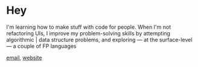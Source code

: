 
# Hey

I'm learning how to make stuff with code for people. When I'm not refactoring UIs, I improve my problem-solving skills by attempting algorithmic | data structure problems, and exploring &mdash; at the surface-level &mdash; a couple of FP languages

<!---
Here are some stuff I've developed, some of which I continue to work on and evolve:

- **[bb](https://github.com/storacha/bluesky-backup-cli)**: A CLI tool that helps you backup data from your Bluesky PDS, which I'm improving.
- **[Wasps](https://marketplace.visualstudio.com/items?itemName=Gitsecure.wasps)**: AI-powered VSCode extension for intelligent code reviews
- **[Livenormad](https://www.livenormad.com/)**: Connecting Canadian homeowners to manufacturers for affordable home decor.    
- **[twiBook](https://twibook.app/)**: A bookmarking tool and web extension for Twitter.

Let’s connect &mdash; always happy to explore new ideas or opportunities!  
--->

[email](mailto:belac335@gmail.com), [website](https://meje.dev)

